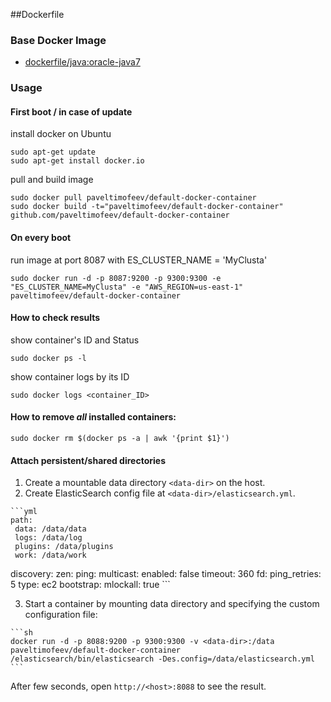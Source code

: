 ##Dockerfile

### Base Docker Image
* [dockerfile/java:oracle-java7](http://dockerfile.github.io/#/java)

### Usage
#### First boot / in case of update
install docker on Ubuntu
```
sudo apt-get update
sudo apt-get install docker.io
```
pull and build image
```
sudo docker pull paveltimofeev/default-docker-container
sudo docker build -t="paveltimofeev/default-docker-container" github.com/paveltimofeev/default-docker-container
```

#### On every boot
run image at port 8087 with ES_CLUSTER_NAME = 'MyClusta'
```
sudo docker run -d -p 8087:9200 -p 9300:9300 -e "ES_CLUSTER_NAME=MyClusta" -e "AWS_REGION=us-east-1" paveltimofeev/default-docker-container
```
		
#### How to check results
show container's ID and Status
```
sudo docker ps -l
```
show container logs by its ID
```
sudo docker logs <container_ID>
```

#### How to remove *all* installed containers: 
```
sudo docker rm $(docker ps -a | awk '{print $1}')
```	
	
#### Attach persistent/shared directories
  1. Create a mountable data directory `<data-dir>` on the host.
  2. Create ElasticSearch config file at `<data-dir>/elasticsearch.yml`.

    ```yml
    path:
     data: /data/data
     logs: /data/log
     plugins: /data/plugins
     work: /data/work
   discovery:
     zen:
       ping:
         multicast:
           enabled: false
         timeout: 360
       fd:
         ping_retries: 5
     type: ec2
   bootstrap:
     mlockall: true
    ```

  3. Start a container by mounting data directory and specifying the custom configuration file:

    ```sh
    docker run -d -p 8088:9200 -p 9300:9300 -v <data-dir>:/data paveltimofeev/default-docker-container /elasticsearch/bin/elasticsearch -Des.config=/data/elasticsearch.yml
    ```

After few seconds, open `http://<host>:8088` to see the result.
